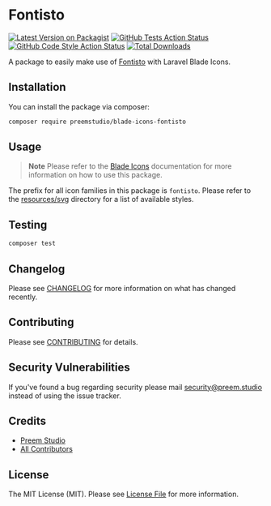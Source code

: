 # Fontisto

[![Latest Version on Packagist](https://img.shields.io/packagist/v/preemstudio/blade-icons-fontisto.svg?style=flat-square)](https://packagist.org/packages/preemstudio/blade-icons-fontisto)
[![GitHub Tests Action Status](https://img.shields.io/github/actions/workflow/status/preemstudio/blade-icons-fontisto/run-tests.yml?branch=main&label=tests&style=flat-square)](https://github.com/PreemStudio/blade-icons-fontisto/actions?query=workflow%3Arun-tests+branch%3Amain)
[![GitHub Code Style Action Status](https://img.shields.io/github/actions/workflow/status/preemstudio/blade-icons-fontisto/fix-php-code-style-issues.yml?branch=main&label=code%20style&style=flat-square)](https://github.com/PreemStudio/blade-icons-fontisto/actions?query=workflow%3A"Fix+PHP+code+style+issues"+branch%3Amain)
[![Total Downloads](https://img.shields.io/packagist/dt/preemstudio/blade-icons-fontisto.svg?style=flat-square)](https://packagist.org/packages/preemstudio/blade-icons-fontisto)

A package to easily make use of [Fontisto](https://github.com/kenangundogan/fontisto) with Laravel Blade Icons.

## Installation

You can install the package via composer:

```bash
composer require preemstudio/blade-icons-fontisto
```

## Usage

> **Note**
> Please refer to the [Blade Icons](https://github.com/PreemStudio/blade-icons) documentation for more information on how to use this package.

The prefix for all icon families in this package is `fontisto`. Please refer to the [resources/svg](/resources/svg) directory for a list of available styles.

## Testing

```bash
composer test
```

## Changelog

Please see [CHANGELOG](CHANGELOG.md) for more information on what has changed recently.

## Contributing

Please see [CONTRIBUTING](CONTRIBUTING.md) for details.

## Security Vulnerabilities

If you've found a bug regarding security please mail [security@preem.studio](mailto:security@preem.studio) instead of using the issue tracker.

## Credits

- [Preem Studio](https://github.com/PreemStudio)
- [All Contributors](../../contributors)

## License

The MIT License (MIT). Please see [License File](LICENSE.md) for more information.
